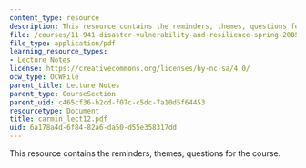 ```yaml
---
content_type: resource
description: This resource contains the reminders, themes, questions for the course.
file: /courses/11-941-disaster-vulnerability-and-resilience-spring-2005/6a178a4d6f8482a6da50d55e358317dd_carmin_lect12.pdf
file_type: application/pdf
learning_resource_types:
- Lecture Notes
license: https://creativecommons.org/licenses/by-nc-sa/4.0/
ocw_type: OCWFile
parent_title: Lecture Notes
parent_type: CourseSection
parent_uid: c465cf36-b2cd-f07c-c5dc-7a10d5f64453
resourcetype: Document
title: carmin_lect12.pdf
uid: 6a178a4d-6f84-82a6-da50-d55e358317dd
---
```

This resource contains the reminders, themes, questions for the course.